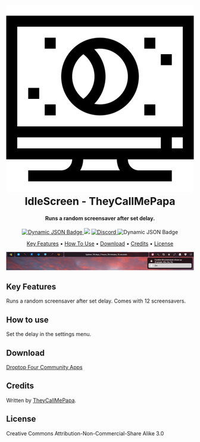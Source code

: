 <h1 align="center">
  <br>
  <picture>
  <source media="(prefers-color-scheme: dark)" srcset="Images/LogoLight.png">
  <img alt="Shows black picture in light color mode and a white picture in dark color mode." src="Images/LogoDark.png">
  </picture>
  <!--a href="#"><img src="Images/Logo.png" alt="Logo" width="200"></a-->
  <br>
  IdleScreen - TheyCallMePapa
  <br>
</h1>

<h4 align="center">Runs a random screensaver after set delay.</h4>

<p align="center">
  <a href="https://droptopfour.com/community-apps">
    <img alt="Dynamic JSON Badge" src="https://img.shields.io/badge/dynamic/json?url=https%3A%2F%2Fraw.githubusercontent.com%2FDroptop-Four%2FGlobalData%2Fmain%2Fdata%2Fcommunity_apps%2Fcommunity_apps.json&query=%24.apps%5B49%5D%5B'version'%5D&prefix=v&label=Version&color=43ff64">
  </a>
  <a href="https://droptopfour.com"><img src="https://img.shields.io/badge/Droptop%20Four%20Website-43ff64"></a>
  <a href="https://droptopfour.com/discord">
      <img alt="Discord" src="https://img.shields.io/discord/800124057923485728">
  </a>
  <img alt="Dynamic JSON Badge" src="https://img.shields.io/badge/dynamic/json?url=https%3A%2F%2Fraw.githubusercontent.com%2FDroptop-Four%2FGlobalData%2Fmain%2Fdata%2Fcommunity_apps%2Fcommunity_apps.json&query=%24.apps%5B49%5D%5B'downloads'%5D&label=Downloads&color=d8624c">
</p>

<p align="center">
  <a href="#key-features">Key Features</a> •
  <a href="#how-to-use">How To Use</a> •
  <a href="#download">Download</a> •
  <a href="#credits">Credits</a> •
  <a href="#license">License</a>
</p>

![screenshot](Images/ScreenShot.png)

## Key Features
Runs a random screensaver after set delay.  Comes with 12 screensavers.

## How to use
Set the delay in the settings menu.

## Download
[Droptop Four Community Apps](https://droptopfour.com/community-apps/)

## Credits
Written by [TheyCallMePapa](https://github.com/papa-boynton).

## License
Creative Commons Attribution-Non-Commercial-Share Alike 3.0
